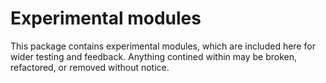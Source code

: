 Experimental modules
====================

This package contains experimental modules, which are included here for
wider testing and feedback. Anything contined within may be broken, refactored,
or removed without notice.